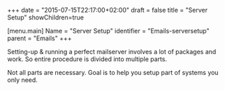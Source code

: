 +++
date = "2015-07-15T22:17:00+02:00"
draft = false
title = "Server Setup"
showChildren=true

[menu.main]
Name = "Server Setup"
identifier = "Emails-serversetup"
parent = "Emails"
+++


Setting-up & running a perfect mailserver involves a lot of packages and work. So entire procedure is divided into multiple parts.

Not all parts are necessary. Goal is to help you setup part of systems you only need.

